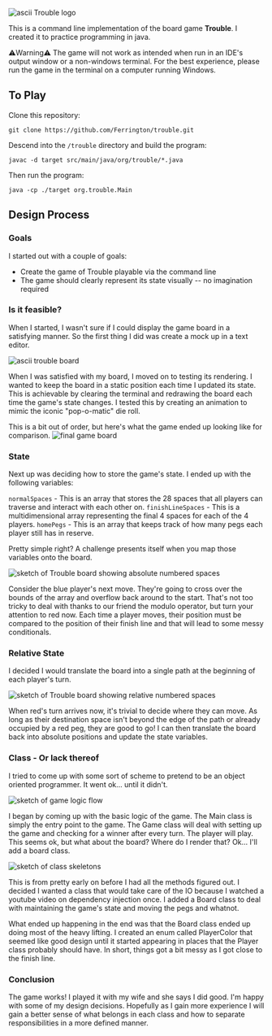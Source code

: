![ascii Trouble logo](https://i.imgur.com/IicIKx0.png)

This is a command line implementation of the board game **Trouble**. I created it to practice programming in java.

⚠️Warning⚠️ The game will not work as intended when run in an IDE's output window or a non-windows terminal. For the best experience, please run the game in the terminal on a computer running Windows.

## To Play

Clone this repository:

`git clone https://github.com/Ferrington/trouble.git`

Descend into the `/trouble` directory and build the program:

`javac -d target src/main/java/org/trouble/*.java`

Then run the program:

`java -cp ./target org.trouble.Main`

## Design Process

### Goals

I started out with a couple of goals:

- Create the game of Trouble playable via the command line
- The game should clearly represent its state visually -- no imagination required

### Is it feasible?

When I started, I wasn't sure if I could display the game board in a satisfying manner. So the first thing I did was create a mock up in a text editor.

![ascii trouble board](https://i.imgur.com/F7ff88D.png)

When I was satisfied with my board, I moved on to testing its rendering. I wanted to keep the board in a static position each time I updated its state. This is achievable by clearing the terminal and redrawing the board each time the game's state changes. I tested this by creating an animation to mimic the iconic "pop-o-matic" die roll.

This is a bit out of order, but here's what the game ended up looking like for comparison.
![final game board](https://i.imgur.com/FFOmfM5.png)

### State

Next up was deciding how to store the game's state. I ended up with the following variables:

`normalSpaces` - This is an array that stores the 28 spaces that all players can traverse and interact with each other on.
`finishLineSpaces` - This is a multidimensional array representing the final 4 spaces for each of the 4 players.
`homePegs` - This is an array that keeps track of how many pegs each player still has in reserve.

Pretty simple right? A challenge presents itself when you map those variables onto the board.

![sketch of Trouble board showing absolute numbered spaces](https://i.imgur.com/p79Ght3.png)

Consider the blue player's next move. They're going to cross over the bounds of the array and overflow back around to the start. That's not too tricky to deal with thanks to our friend the modulo operator, but turn your attention to red now. Each time a player moves, their position must be compared to the position of their finish line and that will lead to some messy conditionals.

### Relative State

I decided I would translate the board into a single path at the beginning of each player's turn.

![sketch of Trouble board showing relative numbered spaces](https://i.imgur.com/BN4oDgE.png)

When red's turn arrives now, it's trivial to decide where they can move. As long as their destination space isn't beyond the edge of the path or already occupied by a red peg, they are good to go! I can then translate the board back into absolute positions and update the state variables.

### Class - Or lack thereof

I tried to come up with some sort of scheme to pretend to be an object oriented programmer. It went ok... until it didn't.

![sketch of game logic flow](https://i.imgur.com/AU1ZqgU.png)

I began by coming up with the basic logic of the game. The Main class is simply the entry point to the game. The Game class will deal with setting up the game and checking for a winner after every turn. The player will play. This seems ok, but what about the board? Where do I render that? Ok... I'll add a board class.

![sketch of class skeletons](https://i.imgur.com/v2q01X5.png)

This is from pretty early on before I had all the methods figured out. I decided I wanted a class that would take care of the IO because I watched a youtube video on dependency injection once. I added a Board class to deal with maintaining the game's state and moving the pegs and whatnot.

What ended up happening in the end was that the Board class ended up doing most of the heavy lifting. I created an enum called PlayerColor that seemed like good design until it started appearing in places that the Player class probably should have. In short, things got a bit messy as I got close to the finish line.

### Conclusion

The game works! I played it with my wife and she says I did good. I'm happy with some of my design decisions. Hopefully as I gain more experience I will gain a better sense of what belongs in each class and how to separate responsibilities in a more defined manner.
